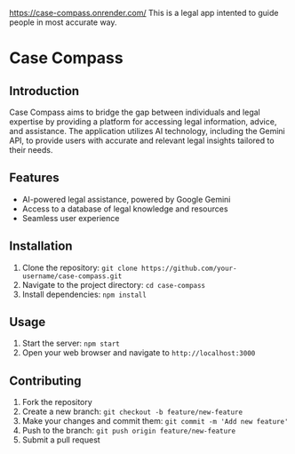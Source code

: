 https://case-compass.onrender.com/
This is a legal app intented to guide people in most accurate way.

# Case Compass

## Introduction

Case Compass aims to bridge the gap between individuals and legal expertise by providing a platform for accessing legal information, advice, and assistance. The application utilizes AI technology, including the Gemini API, to provide users with accurate and relevant legal insights tailored to their needs.

## Features

- AI-powered legal assistance, powered by Google Gemini
- Access to a database of legal knowledge and resources
- Seamless user experience

## Installation
1. Clone the repository: `git clone https://github.com/your-username/case-compass.git`
2. Navigate to the project directory: `cd case-compass`
3. Install dependencies: `npm install`

## Usage
1. Start the server: `npm start`
2. Open your web browser and navigate to `http://localhost:3000`

## Contributing
1. Fork the repository
2. Create a new branch: `git checkout -b feature/new-feature`
3. Make your changes and commit them: `git commit -m 'Add new feature'`
4. Push to the branch: `git push origin feature/new-feature`
5. Submit a pull request
